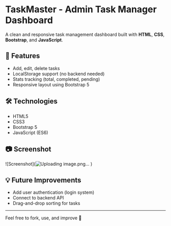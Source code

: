 # TaskMaster - Admin Task Manager Dashboard

A clean and responsive task management dashboard built with **HTML**, **CSS**, **Bootstrap**, and **JavaScript**.

## 🚀 Features
- Add, edit, delete tasks
- LocalStorage support (no backend needed)
- Stats tracking (total, completed, pending)
- Responsive layout using Bootstrap 5

## 🛠️ Technologies
- HTML5
- CSS3
- Bootstrap 5
- JavaScript (ES6)

## 📷 Screenshot

![Screenshot](![Uploading image.png…]()
)

## 💡 Future Improvements
- Add user authentication (login system)
- Connect to backend API
- Drag-and-drop sorting for tasks

---

Feel free to fork, use, and improve 🚀
